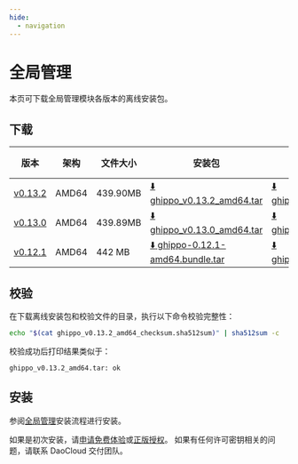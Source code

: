 ```yaml
---
hide:
  - navigation
---
```


# 全局管理

本页可下载全局管理模块各版本的离线安装包。

## 下载

| 版本                                                   | 架构 | 文件大小 | 安装包                                                                                                     | 校验文件 | 更新日期   |
| ------------------------------------------------------ | ----- |-------- | ---------------------------------------------------------------------------------------------------------- | ---------- | ---------- |
| [v0.13.2](../../ghippo/01ProductBrief/release-notes.md) | AMD64 | 439.90MB | [:arrow_down: ghippo_v0.13.2_amd64.tar](https://qiniu-download-public.daocloud.io/DaoCloud_Enterprise/ghippo_v0.13.2_amd64.tar) | [:arrow_down: ghippo_v0.13.2_amd64_checksum.sha512sum](https://qiniu-download-public.daocloud.io/DaoCloud_Enterprise/ghippo_v0.13.2_amd64_checksum.sha512sum) | 2022-12-29 |
| [v0.13.0](../../ghippo/01ProductBrief/release-notes.md) | AMD64 | 439.89MB | [:arrow_down: ghippo_v0.13.0_amd64.tar](https://qiniu-download-public.daocloud.io/DaoCloud_Enterprise/ghippo_v0.13.0_amd64.tar) | [:arrow_down: ghippo_v0.13.0_amd64_checksum.sha512sum](https://qiniu-download-public.daocloud.io/DaoCloud_Enterprise/ghippo_v0.13.0_amd64_checksum.sha512sum) | 2022-12-29 |
| [v0.12.1](../../ghippo/01ProductBrief/release-notes.md) | AMD64 | 442 MB   | [:arrow_down: ghippo-0.12.1-amd64.bundle.tar](https://proxy-qiniu-download-public.daocloud.io/DaoCloud_Enterprise/ghippo-0.12.1-amd64.bundle.tar) | [:arrow_down: ghippo_v0.12.1_amd64_checksum.sha512sum](https://qiniu-download-public.daocloud.io/DaoCloud_Enterprise/ghippo_v0.12.1_amd64_checksum.sha512sum) | 2022-11-29 |

## 校验

在下载离线安装包和校验文件的目录，执行以下命令校验完整性：

```sh
echo "$(cat ghippo_v0.13.2_amd64_checksum.sha512sum)" | sha512sum -c
```

校验成功后打印结果类似于：

```none
ghippo_v0.13.2_amd64.tar: ok
```

## 安装

参阅[全局管理](../../ghippo/install/offlineInstall.md)安装流程进行安装。

如果是初次安装，请[申请免费体验](../../dce/license0.md)或[正版授权](https://qingflow.com/f/e3291647)。
如果有任何许可密钥相关的问题，请联系 DaoCloud 交付团队。
